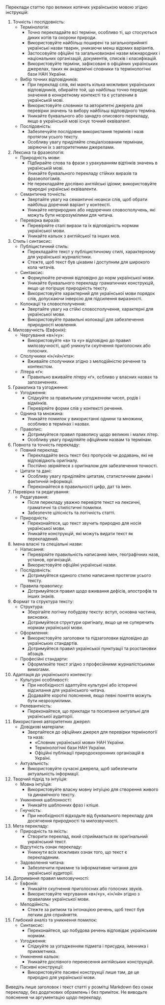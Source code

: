 Переклади статтю про великих котячих українською мовою згідно інструкцій:
1. Точність і послідовність:
   - Термінологія:
       - Точно перекладайте всі терміни, особливо ті, що стосуються диких котів та охорони природи.
       - Використовуйте найбільш поширені та загальноприйняті українські назви тварин, уникаючи менш відомих варіантів.
       - Застосовуйте офіційні та загальновизнані назви міжнародних і національних організацій, документів, списків і класифікацій.
       - Використовуйте терміни, зафіксовані в офіційних українських джерелах, таких як академічні словники та термінологічні бази НАН України.
   - Вибір точних відповідників:
       - При перекладі слів, які мають кілька можливих українських відповідників, обирайте той, що найбільш точно передає значення в конкретному контексті та є усталеним в українській мові.
       - Використовуйте словники та авторитетні джерела для перевірки значень та вибору найбільш відповідного терміна.
       - Уникайте буквального або занадто описового перекладу, якщо в українській мові існує точний еквівалент.
   - Послідовність:
       - Забезпечуйте послідовне використання термінів і назв протягом усього тексту.
       - Особливу увагу приділяйте спеціалізованим термінам, звіряючи їх з авторитетними джерелами.
2. Лексика та фразеологія:
   - Природність мови:
       - Підбирайте слова та фрази з урахуванням відтінків значень в українській мові.
       - Уникайте буквального перекладу стійких виразів та фразеологізмів.
       - Не перекладайте дослівно англійські ідіоми; використовуйте природні українські еквіваленти.
   - Семантична точність:
       - Звертайте увагу на семантичні нюанси слів, щоб обрати найбільш доречний варіант у контексті.
       - Уникайте неприродних або недоречних словосполучень, які можуть бути незрозумілими для читача.
   - Перевірка виразів:
       - Перевіряйте сталі вирази та їх відповідність нормам української мови.
       - Уникайте кальок з англійської та інших мов.
3. Стиль і синтаксис:
   - Публіцистичний стиль:
       - Перекладайте текст у публіцистичному стилі, характерному для української журналістики.
       - Стежте, щоб текст був цікавим і доступним для широкого кола читачів.
   - Синтаксис:
       - Формулюйте речення відповідно до норм української мови.
       - Уникайте буквального перекладу граматичних конструкцій, якщо це погіршує природність тексту.
       - Використовуйте характерний для української мови порядок слів, допускаючи інверсію для підсилення виразності.
   - Колокації та словосполучення:
       - Звертайте увагу на стійкі словосполучення, характерні для української мови.
       - Використовуйте правильні колокації для забезпечення природності мовлення.
4. Милозвучність (Евфонія):
   - Чергування «в»/«у»:
       - Використовуйте «в» та «у» відповідно до правил милозвучності, щоб уникнути скупчення приголосних або голосних.
   - Сполучники «і»/«й»/«та»:
       - Вживайте сполучники згідно з мелодійністю речення та контекстом.
   - Літера «ґ»:
       - Правильно вживайте літеру «ґ», осбливо у власних назвах та запозиченнях.
5. Граматика та узгодження:
   - Узгодження:
       - Слідкуйте за правильним узгодженням чисел, родів і відмінків.
       - Перевіряйте форми слів у контексті речення.
   - Однина та множина:
       - Уникайте помилок у використанні однини та множини, особливо в термінах і назвах.
   - Правопис:
       - Дотримуйтеся правил правопису щодо великих і малих літер.
       - Особливу увагу приділяйте офіційним назвам та термінам.
6. Повнота та точність перекладу:
   - Повний переклад:
       - Перекладайте весь текст без пропусків чи додавань, які не відповідають оригіналу.
       - Постійно звіряйтеся з оригіналом для забезпечення точності.
   - Цитати та дані:
       - Особливу увагу приділяйте цитатам, статистичним даним і фактичній інформації.
       - Переконайтеся в правильності цифр, дат та імен.
7. Перевірка та редагування:
   - Редагування:
       - Після перекладу уважно перевірте текст на лексичні, граматичні та стилістичні помилки.
       - Забезпечте цілісність та логічність статті.
   - Природність:
       - Переконайтеся, що текст звучить природно для носія української мови.
       - Уникайте конструкцій, які можуть видати текст як перекладений.
8. Імена власні та спеціальні назви:
   - Написання:
       - Перевіряйте правильність написання імен, географічних назв, установ, організацій.
       - Використовуйте офіційні українські назви.
   - Послідовність:
       - Дотримуйтеся єдиного стилю написання протягом усього тексту.
   - Правила правопису:
       - Дотримуйтеся правил щодо вживання дефісів, апострофів та інших знаків.
9. Формат та структура тексту:
   - Структура:
       - Зберігайте логічну побудову тексту: вступ, основна частина, висновки.
       - Дотримуйтеся структури оригіналу, якщо це не суперечить нормам української мови.
   - Оформлення:
       - Використовуйте заголовки та підзаголовки відповідно до українських стандартів.
       - Дотримуйтеся правил української пунктуації та розстановки абзаців.
   - Професійні стандарти:
       - Оформлюйте текст згідно з професійними журналістськими вимогами.
10. Адаптація до українського контексту:
    - Культурні особливості:
        - При необхідності адаптуйте культурні або історичні відсилання для українського читача.
        - Додавайте короткі пояснення, якщо певні поняття можуть бути незрозумілими.
    - Релевантність:
        - Переконайтеся, що приклади та посилання актуальні для української аудиторії.
11. Використання авторитетних джерел:
    - Довідкові матеріали:
        - Звертайтеся до офіційних джерел для перевірки термінології та назв:
            - «Словник української мови» НАН України.
            - Термінологічні бази НАН України.
            - Офіційні публікації природоохоронних організацій в Україні.
    - Актуальність:
        - Використовуйте сучасні джерела, щоб забезпечити актуальність інформації.
12. Творчий підхід та інтуїція:
    - Мовна інтуїція:
        - Використовуйте власну мовну інтуїцію для створення живого та динамічного тексту.
    - Уникнення шаблонності:
        - Уникайте шаблонних фраз і кліше.
    - Гнучкість:
        - При необхідності відходьте від буквального перекладу для досягнення природності та милозвучності.
13. Мета перекладу:
    - Природність та якість:
        - Створити переклад, який сприймається як оригінальний український текст.
    - Відсутність ознак перекладу:
        - Уникнути всіх можливих ознак того, що текст є перекладеним.
    - Задоволення читача:
        - Забезпечити приємне та інформативне читання для української аудиторії.
14. Дотримання правил милозвучності:
    - Евфонія:
        - Уникайте скупчення приголосних або голосних звуків.
        - Використовуйте чергування «в»/«у», «і»/«й» згідно з правилами української мови.
    - Мелодійність:
        - Стежте за ритмом та інтонацією речень, щоб текст був легким для сприйняття.
15. Глибокий аналіз та уникнення помилок:
    - Синтаксис:
        - Переконайтеся, що побудова речень відповідає українським нормам.
    - Узгодження:
        - Слідкуйте за узгодженням підмета і присудка, іменника і прикметника.
    - Уникнення кальок:
        - Уникайте дослівного перенесення англійських конструкцій.
    - Пасивні конструкції:
        - Використовуйте пасивні конструкції лише там, де це природно для української мови.

Виведіть лише заголовок і текст статті у розмітці Markdown без ознак перекладу, без додаткових обрамлень і без приміток. Не виводьте пояснення чи аргументацію щодо перекладу.
